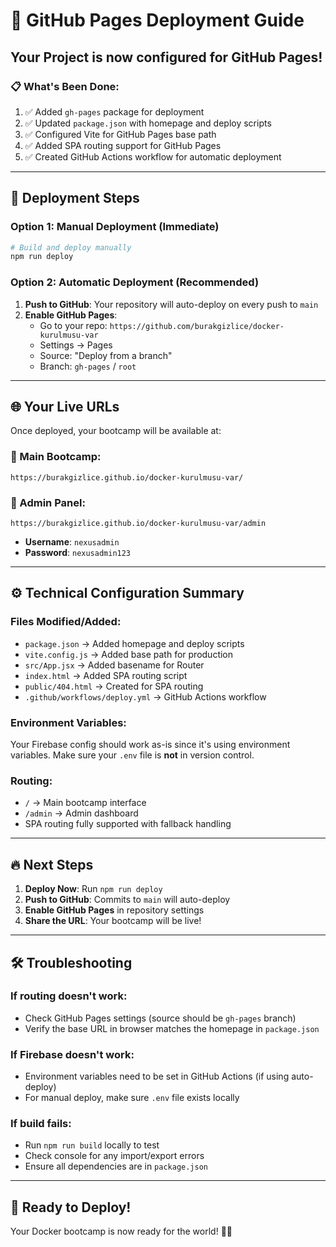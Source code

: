 # 🚀 GitHub Pages Deployment Guide

## Your Project is now configured for GitHub Pages! 

### 📋 **What's Been Done**:
1. ✅ Added `gh-pages` package for deployment
2. ✅ Updated `package.json` with homepage and deploy scripts
3. ✅ Configured Vite for GitHub Pages base path
4. ✅ Added SPA routing support for GitHub Pages
5. ✅ Created GitHub Actions workflow for automatic deployment

---

## 🎯 **Deployment Steps**

### **Option 1: Manual Deployment (Immediate)**
```bash
# Build and deploy manually
npm run deploy
```

### **Option 2: Automatic Deployment (Recommended)**
1. **Push to GitHub**: Your repository will auto-deploy on every push to `main`
2. **Enable GitHub Pages**: 
   - Go to your repo: `https://github.com/burakgizlice/docker-kurulmusu-var`
   - Settings → Pages
   - Source: "Deploy from a branch"
   - Branch: `gh-pages` / `root`

---

## 🌐 **Your Live URLs**

Once deployed, your bootcamp will be available at:

### **📱 Main Bootcamp**: 
`https://burakgizlice.github.io/docker-kurulmusu-var/`

### **🔧 Admin Panel**: 
`https://burakgizlice.github.io/docker-kurulmusu-var/admin`
- **Username**: `nexusadmin`
- **Password**: `nexusadmin123`

---

## ⚙️ **Technical Configuration Summary**

### **Files Modified/Added**:
- `package.json` → Added homepage and deploy scripts
- `vite.config.js` → Added base path for production
- `src/App.jsx` → Added basename for Router
- `index.html` → Added SPA routing script
- `public/404.html` → Created for SPA routing
- `.github/workflows/deploy.yml` → GitHub Actions workflow

### **Environment Variables**:
Your Firebase config should work as-is since it's using environment variables. Make sure your `.env` file is **not** in version control.

### **Routing**:
- `/` → Main bootcamp interface
- `/admin` → Admin dashboard
- SPA routing fully supported with fallback handling

---

## 🔥 **Next Steps**

1. **Deploy Now**: Run `npm run deploy` 
2. **Push to GitHub**: Commits to `main` will auto-deploy
3. **Enable GitHub Pages** in repository settings
4. **Share the URL**: Your bootcamp will be live!

---

## 🛠️ **Troubleshooting**

### **If routing doesn't work**:
- Check GitHub Pages settings (source should be `gh-pages` branch)
- Verify the base URL in browser matches the homepage in `package.json`

### **If Firebase doesn't work**:
- Environment variables need to be set in GitHub Actions (if using auto-deploy)
- For manual deploy, make sure `.env` file exists locally

### **If build fails**:
- Run `npm run build` locally to test
- Check console for any import/export errors
- Ensure all dependencies are in `package.json`

---

## 🎉 **Ready to Deploy!**

Your Docker bootcamp is now ready for the world! 🐳🚀
